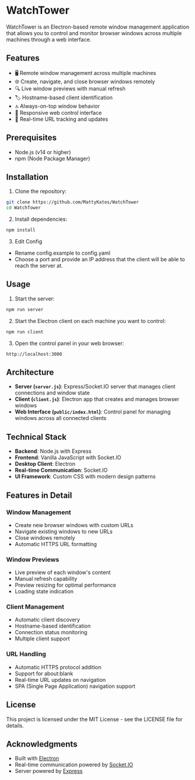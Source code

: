 # WatchTower

WatchTower is an Electron-based remote window management application that allows you to control and monitor browser windows across multiple machines through a web interface.

## Features

- 🖥️ Remote window management across multiple machines
- 🌐 Create, navigate, and close browser windows remotely
- 🔍 Live window previews with manual refresh
- 🏷️ Hostname-based client identification
- 🔝 Always-on-top window behavior
- 📱 Responsive web control interface
- 🔄 Real-time URL tracking and updates

## Prerequisites

- Node.js (v14 or higher)
- npm (Node Package Manager)

## Installation

1. Clone the repository:
```bash
git clone https://github.com/MattyKatos/WatchTower
cd WatchTower
```

2. Install dependencies:
```bash
npm install
```

3. Edit Config
- Rename config.example to config.yaml
- Choose a port and provide an IP address that the client will be able to reach the server at.

## Usage

1. Start the server:
```bash
npm run server
```

2. Start the Electron client on each machine you want to control:
```bash
npm run client
```

3. Open the control panel in your web browser:
```
http://localhost:3000
```

## Architecture

- **Server (`server.js`)**: Express/Socket.IO server that manages client connections and window state
- **Client (`client.js`)**: Electron app that creates and manages browser windows
- **Web Interface (`public/index.html`)**: Control panel for managing windows across all connected clients

## Technical Stack

- **Backend**: Node.js with Express
- **Frontend**: Vanilla JavaScript with Socket.IO
- **Desktop Client**: Electron
- **Real-time Communication**: Socket.IO
- **UI Framework**: Custom CSS with modern design patterns

## Features in Detail

### Window Management
- Create new browser windows with custom URLs
- Navigate existing windows to new URLs
- Close windows remotely
- Automatic HTTPS URL formatting

### Window Previews
- Live preview of each window's content
- Manual refresh capability
- Preview resizing for optimal performance
- Loading state indication

### Client Management
- Automatic client discovery
- Hostname-based identification
- Connection status monitoring
- Multiple client support

### URL Handling
- Automatic HTTPS protocol addition
- Support for about:blank
- Real-time URL updates on navigation
- SPA (Single Page Application) navigation support

## License

This project is licensed under the MIT License - see the LICENSE file for details.

## Acknowledgments

- Built with [Electron](https://www.electronjs.org/)
- Real-time communication powered by [Socket.IO](https://socket.io/)
- Server powered by [Express](https://expressjs.com/)
